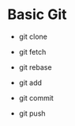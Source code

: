# Basic Git  

- git clone  

- git fetch  

- git rebase  

- git add  

- git commit  

- git push  
